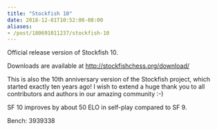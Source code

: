 ```yaml
---
title: "Stockfish 10"
date: 2018-12-01T10:52:00-08:00
aliases:
- /post/180691011237/stockfish-10
---
```


Official release version of Stockfish 10.

Downloads are available at <http://stockfishchess.org/download/>

This is also the 10th anniversary version of the Stockfish project,
which started exactly ten years ago! I wish to extend a huge thank you
to all contributors and authors in our amazing community :-)

SF 10 improves by about 50 ELO in self-play compared to SF 9.

Bench: 3939338
